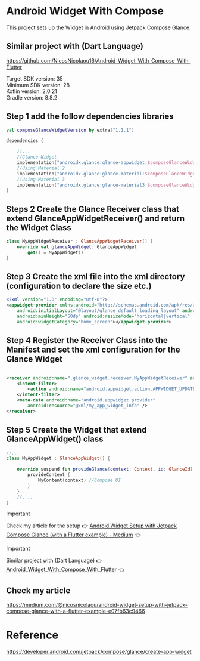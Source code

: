 # Android Widget With Compose

This project sets up the Widget in Android using Jetpack Compose Glance.

## Similar project with (Dart Language)

https://github.com/NicosNicolaou16/Android_Widget_With_Compose_With_Flutter <br />

Target SDK version: 35 <br />
Minimum SDK version: 28 <br />
Kotlin version: 2.0.21 <br />
Gradle version: 8.8.2 <br />

## Step 1 add the follow dependencies libraries

```Kotlin
val composeGlanceWidgetVersion by extra("1.1.1")

dependencies {

    //...
    //Glance Widget
    implementation("androidx.glance:glance-appwidget:$composeGlanceWidgetVersion")
    //Using Material 2
    implementation("androidx.glance:glance-material:$composeGlanceWidgetVersion")
    //Using Material 3
    implementation("androidx.glance:glance-material3:$composeGlanceWidgetVersion")
}
```

## Steps 2 Create the Glance Receiver class that extend GlanceAppWidgetReceiver() and return the Widget Class

```Kotlin
class MyAppWidgetReceiver : GlanceAppWidgetReceiver() {
    override val glanceAppWidget: GlanceAppWidget
        get() = MyAppWidget()
}
```

## Step 3 Create the xml file into the xml directory (configuration to declare the size etc.)

```XML
<?xml version="1.0" encoding="utf-8"?>
<appwidget-provider xmlns:android="http://schemas.android.com/apk/res/android"
    android:initialLayout="@layout/glance_default_loading_layout" android:minWidth="250dp"
    android:minHeight="50dp" android:resizeMode="horizontal|vertical"
    android:widgetCategory="home_screen"></appwidget-provider>
```

## Step 4 Register the Receiver Class into the Manifest and set the xml configuration for the Glance Widget

```XML

<receiver android:name=".glance_widget.receiver.MyAppWidgetReceiver" android:exported="true">
    <intent-filter>
        <action android:name="android.appwidget.action.APPWIDGET_UPDATE" />
    </intent-filter>
    <meta-data android:name="android.appwidget.provider"
        android:resource="@xml/my_app_widget_info" />
</receiver>
```

## Step 5 Create the Widget that extend GlanceAppWidget() class

```Kotlin
//...
class MyAppWidget : GlanceAppWidget() {

    override suspend fun provideGlance(context: Context, id: GlanceId) {
        provideContent {
            MyContent(context) //Compose UI
        }
    }
    //....
}
```
> [!IMPORTANT]  
> Check my article for the setup :point_right: [Android Widget Setup with Jetpack Compose Glance (with a Flutter example) - Medium](https://medium.com/@nicosnicolaou/android-widget-setup-with-jetpack-compose-glance-with-a-flutter-example-e07fb63c9466) :point_left: <br />

> [!IMPORTANT]
> Similar project with (Dart Language) :point_right: [Android_Widget_With_Compose_With_Flutter](https://github.com/NicosNicolaou16/Android_Widget_With_Compose_With_Flutter) :point_left: <br />

## Check my article

https://medium.com/@nicosnicolaou/android-widget-setup-with-jetpack-compose-glance-with-a-flutter-example-e07fb63c9466  <br />

# Reference

https://developer.android.com/jetpack/compose/glance/create-app-widget  <br />